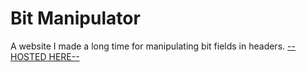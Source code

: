 # Bit Manipulator
A website I made a long time for manipulating bit fields in headers.
[--HOSTED HERE--](https://maltegruber.github.io/bit-manipulator)

